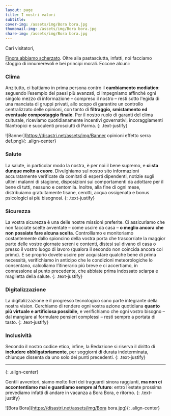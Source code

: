 ```yaml
---
layout: page
title: I nostri valori
subtitle:
cover-img: /assets/img/Bora bora.jpg
thumbnail-img: /assets/img/Bora bora.jpg
share-img: /assets/img/Bora bora.jpg
---
```

Cari visitatori,

[Finora abbiamo scherzato](https://disastri.net/Chisiamo/). Oltre alla pastasciutta, infatti, noi facciamo sfoggio di innumerevoli e bei principi morali. Eccone alcuni:

### Clima
Anzitutto, ci battiamo in prima persona contro il **cambiamento mediatico**: seguendo l’esempio dei paesi più avanzati, ci impegniamo affinché ogni singolo mezzo di informazione – compreso il nostro – resti sotto l'egida di una manciata di gruppi privati, allo scopo di garantire un controllo centralizzato delle opinioni, con tanto di **filtraggio, smistamento ed eventuale compostaggio finale**. Per il nostro ruolo di garanti del clima culturale, riceviamo quotidianamente incentivi governativi, incoraggiamenti filantropici e succulenti prosciutti di Parma. 
{: .text-justify}

![Banner](https://disastri.net/assets/img/Banner opinioni effetto serra def.png){: .align-center}

### Salute
La salute, in particolar modo la nostra, è per noi il bene supremo, e **ci sta dunque molto a cuore**. Divulghiamo sul nostro sito informazioni accuratamente verificate da comitati di esperti dipendenti, notizie sugli ultimi malanni di stagione, disposizioni sui comportamenti da adottare per il bene di tutti, nessuno e centomila. Inoltre, alla fine di ogni mese, distribuiamo gratuitamente tisane, cerotti, acqua ossigenata e bonus psicologici ai più bisognosi.
{: .text-justify}

### Sicurezza
La vostra sicurezza è una delle nostre missioni preferite. Ci assicuriamo che non facciate scelte avventate – come uscire da casa – **o meglio ancora che non possiate fare alcuna scelta**. Controlliamo e monitoriamo costantemente dallo spioncino della vostra porta che trascorriate la maggior parte delle vostre giornate sereni e contenti, distesi sul divano di casa o presso il vostro luogo di lavoro (qualora il secondo non coincida ancora col primo). E se proprio dovete uscire per acquistare qualche bene di prima necessità, verifichiamo in anticipo che le condizioni meteorologiche lo consentano, calcoliamo l’itinerario più breve e ci accertiamo, in connessione al punto precedente, che abbiate prima indossato sciarpa e maglietta della salute.
{: .text-justify}

### Digitalizzazione
La digitalizzazione e il progresso tecnologico sono parte integrante della nostra vision. Cerchiamo di rendere ogni vostra azione quotidiana **quanto più virtuale e artificiosa possibile**, e verifichiamo che ogni vostro bisogno – dal mangiare al formulare pensieri complessi – resti sempre a portata di tasto. 
{: .text-justify}

### Inclusività
Secondo il nostro codice etico, infine, la Redazione si riserva il diritto di **includere obbligatoriamente**, per soggiorni di durata indeterminata, chiunque dissenta da uno solo dei punti precedenti.
{: .text-justify}


*** 
{: .align-center}


Gentili avventori, siamo molto fieri dei traguardi sinora raggiunti, **ma non ci accontentiamo mai e guardiamo sempre al futuro**: entro l’estate prossima prevediamo infatti di andare in vacanza a Bora Bora, e ritorno.
{: .text-justify}

![Bora Bora](https://disastri.net/assets/img/Bora bora.jpg){: .align-center}


